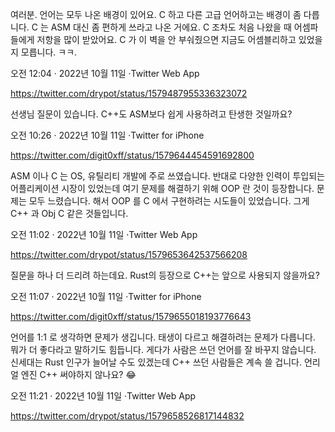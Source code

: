 여러분. 언어는 모두 나온 배경이 있어요. C 하고 다른 고급 언어하고는 배경이 좀 다릅니다. C 는 ASM 대신 좀 편하게 쓰라고 나온 거에요. C 조차도 처음 나왔을 때 어셈파들에게 저항을 많이 받았어요. C 가 이 벽을 안 부숴줬으면 지금도 어셈블리하고 있었을지 모릅니다. ㅋㅋ.

오전 12:04 · 2022년 10월 11일
·Twitter Web App

https://twitter.com/drypot/status/1579487955336323072

선생님 질문이 있습니다. C++도 ASM보다 쉽게 사용하려고 탄생한 것일까요?

오전 10:26 · 2022년 10월 11일
·Twitter for iPhone

https://twitter.com/digit0xff/status/1579644454591692800

ASM 이나 C 는 OS, 유틸리티 개발에 주로 쓰였습니다. 반대로 다양한 인력이 투입되는 어플리케이션 시장이 있었는데 여기 문제를 해결하기 위해 OOP 란 것이 등장합니다. 문제는 모두 느렸습니다. 해서 OOP 를 C 에서 구현하려는 시도들이 있었습니다. 그게 C++ 과 Obj C 같은 것들입니다.

오전 11:02 · 2022년 10월 11일
·Twitter Web App

https://twitter.com/drypot/status/1579653642537566208

질문을 하나 더 드리려 하는데요. Rust의 등장으로 C++는 앞으로 사용되지 않을까요?

오전 11:07 · 2022년 10월 11일
·Twitter for iPhone

https://twitter.com/digit0xff/status/1579655018193776643

언어를 1:1 로 생각하면 문제가 생깁니다. 태생이 다르고 해결하려는 문제가 다릅니다. 뭐가 더 좋다라고 말하기도 힘듭니다. 게다가 사람은 쓰던 언어를 잘 바꾸지 않습니다. 신세대는 Rust 인구가 늘어날 수도 있겠는데 C++ 쓰던 사람들은 계속 쓸 겁니다. 언리얼 엔진 C++ 써야하지 않나요? 😂

오전 11:21 · 2022년 10월 11일
·Twitter Web App

https://twitter.com/drypot/status/1579658526817144832
